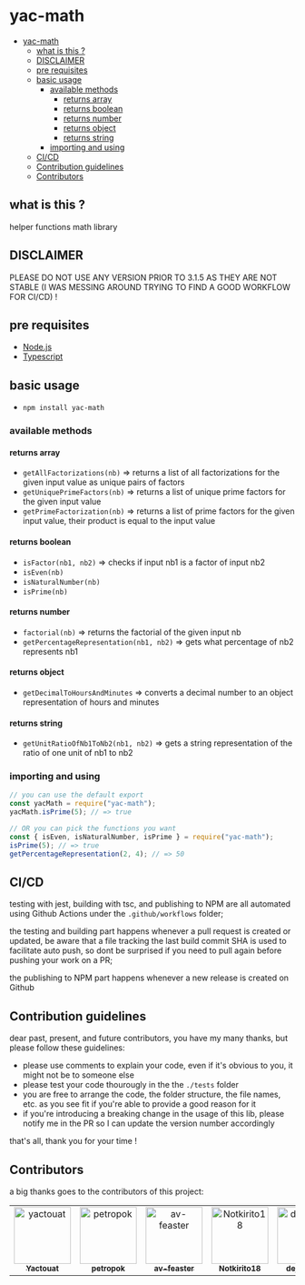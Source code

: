 # yac-math

<!-- TOC -->

- [yac-math](#yac-math)
  - [what is this ?](#what-is-this-)
  - [DISCLAIMER](#disclaimer)
  - [pre requisites](#pre-requisites)
  - [basic usage](#basic-usage)
    - [available methods](#available-methods)
      - [returns array](#returns-array)
      - [returns boolean](#returns-boolean)
      - [returns number](#returns-number)
      - [returns object](#returns-object)
      - [returns string](#returns-string)
    - [importing and using](#importing-and-using)
  - [CI/CD](#cicd)
  - [Contribution guidelines](#contribution-guidelines)
  - [Contributors](#contributors)

<!-- /TOC -->

## what is this ?

helper functions math library

## DISCLAIMER

PLEASE DO NOT USE ANY VERSION PRIOR TO 3.1.5 AS THEY ARE NOT STABLE (I WAS MESSING AROUND TRYING TO FIND A GOOD WORKFLOW FOR CI/CD) !

## pre requisites

- [Node.js](https://nodejs.org/en/)
- [Typescript](https://www.typescriptlang.org/)

## basic usage

- `npm install yac-math`

### available methods

#### returns array

- `getAllFactorizations(nb)` => returns a list of all factorizations for the given input value as unique pairs of factors
- `getUniquePrimeFactors(nb)` => returns a list of unique prime factors for the given input value
- `getPrimeFactorization(nb)` => returns a list of prime factors for the given input value, their product is equal to the input value

#### returns boolean

- `isFactor(nb1, nb2)` => checks if input nb1 is a factor of input nb2
- `isEven(nb)`
- `isNaturalNumber(nb)`
- `isPrime(nb)`

#### returns number

- `factorial(nb)` => returns the factorial of the given input nb
- `getPercentageRepresentation(nb1, nb2)` => gets what percentage of nb2 represents nb1

#### returns object

- `getDecimalToHoursAndMinutes` => converts a decimal number to an object representation of hours and minutes

#### returns string

- `getUnitRatioOfNb1ToNb2(nb1, nb2)` => gets a string representation of the ratio of one unit of nb1 to nb2

### importing and using

```javascript
// you can use the default export
const yacMath = require("yac-math");
yacMath.isPrime(5); // => true

// OR you can pick the functions you want
const { isEven, isNaturalNumber, isPrime } = require("yac-math");
isPrime(5); // => true
getPercentageRepresentation(2, 4); // => 50
```

## CI/CD

testing with jest, building with tsc, and publishing to NPM are all automated using Github Actions under the `.github/workflows` folder;

the testing and building part happens whenever a pull request is created or updated, be aware that a file tracking the last build commit SHA is used to facilitate auto push, so dont be surprised if you need to pull again before pushing your work on a PR;

the publishing to NPM part happens whenever a new release is created on Github

## Contribution guidelines

dear past, present, and future contributors, you have my many thanks, but please follow these guidelines:

- please use comments to explain your code, even if it's obvious to you, it might not be to someone else
- please test your code thourougly in the the `./tests` folder
- you are free to arrange the code, the folder structure, the file names, etc. as you see fit if you're able to provide a good reason for it
- if you're introducing a breaking change in the usage of this lib, please notify me in the PR so I can update the version number accordingly

that's all, thank you for your time !

## Contributors

a big thanks goes to the contributors of this project:

<table>
<tbody>
    <tr>
        <td align="center"><a href="https://github.com/yactouat"><img src="https://avatars.githubusercontent.com/u/37403808?v=4" width="100px;" alt="yactouat"/><br /><sub><b>Yactouat</b></sub></a><br /><a href="https://github.com/yactouat"></td>
        <td align="center"><a href="https://github.com/petropok"><img src="https://avatars.githubusercontent.com/u/50425732?v=4" width="100px;" alt="petropok"/><br /><sub><b>petropok</b></sub></a><br /><a href="https://github.com/petropok"></td>
        <td align="center"><a href="https://github.com/av-feaster"><img src="https://avatars.githubusercontent.com/u/66401256?v=4" width="100px;" alt="av-feaster"/><br /><sub><b>av-feaster</b></sub></a><br /><a href="https://github.com/av-feaster"></td>
        <td align="center"><a href="https://github.com/Notkirito18"><img src="https://avatars.githubusercontent.com/u/88578935?v=4" width="100px;" alt="Notkirito18"/><br /><sub><b>Notkirito18</b></sub></a><br /><a href="https://github.com/Notkirito18"></td>
        <td align="center"><a href="https://github.com/dejanko25"><img src="https://avatars.githubusercontent.com/u/92360957?v=4" width="100px;" alt="dejanko25"/><br /><sub><b>dejanko25</b></sub></a><br /><a href="https://github.com/dejanko25"></td>
    </tr>
</tbody>
</table>
